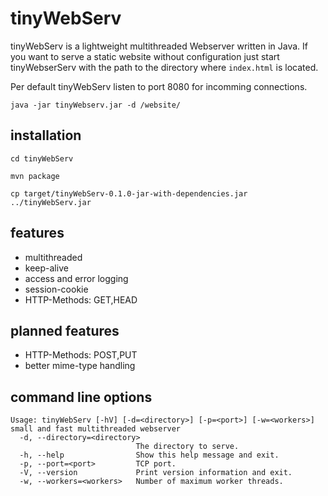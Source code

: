 # tinyWebServ

tinyWebServ is a lightweight multithreaded Webserver written in Java.
If you want to serve a static website without configuration just start tinyWebserServ
with the path to the directory where `index.html` is located.

Per default tinyWebServ listen to port 8080 for incomming connections.

    java -jar tinyWebserv.jar -d /website/ 


## installation
    
    cd tinyWebServ
    
    mvn package
    
    cp target/tinyWebServ-0.1.0-jar-with-dependencies.jar ../tinyWebServ.jar


## features

- multithreaded
- keep-alive
- access and error logging
- session-cookie
- HTTP-Methods: GET,HEAD


## planned features

- HTTP-Methods: POST,PUT
- better mime-type handling


## command line options

    Usage: tinyWebServ [-hV] [-d=<directory>] [-p=<port>] [-w=<workers>]
    small and fast multithreaded webserver
      -d, --directory=<directory>
                                The directory to serve.
      -h, --help                Show this help message and exit.
      -p, --port=<port>         TCP port.
      -V, --version             Print version information and exit.
      -w, --workers=<workers>   Number of maximum worker threads.





